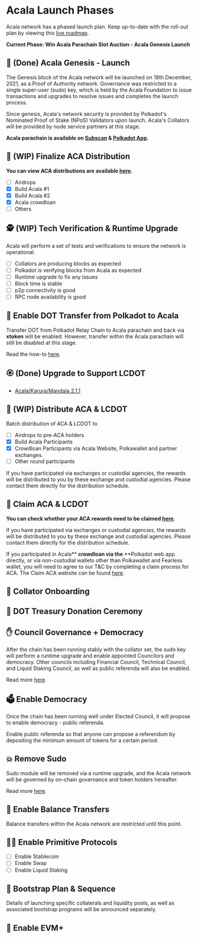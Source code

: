 # Acala Launch Phases

Acala network has a phased launch plan. Keep up-to-date with the roll-out plan by viewing this [live roadmap](https://aca.la/acala-roadmap).

**Current Phase: Win Acala Parachain Slot Auction - Acala Genesis Launch**

## 🚀 (Done) Acala Genesis - Launch

The Genesis block of the Acala network will be launched on 18th December, 2021, as a Proof of Authority network. Governance was restricted to a single super-user (sudo) key, which is held by the Acala Foundation to issue transactions and upgrades to resolve issues and completes the launch process.&#x20;

Since genesis, Acala's network security is provided by Polkadot's Nominated Proof of Stake (NPoS) Validators upon launch. Acala's Collators will be provided by node service partners at this stage.

**Acala parachain is available on **[**Subscan**](https://acala.subscan.io)** & **[**Polkadot App**](https://polkadot.js.org/apps/?rpc=wss%3A%2F%2Facala-rpc-0.aca-api.network#/explorer)**.**

## 🏒 (WIP) **Finalize ACA Distribution**

**You can view ACA distributions are available **[**here**](https://distribution.acala.network)**.**

* [ ] Airdrops
* [x] Build Acala #1
* [x] Build Acala #2
* [x] Acala crowdloan
* [ ] Others

## 🕵️ (WIP) Tech Verification & Runtime Upgrade&#x20;

Acala will perform a set of tests and verifications to ensure the network is operational.

* [ ] Collators are producing blocks as expected
* [ ] Polkadot is verifying blocks from Acala as expected
* [ ] Runtime upgrade to fix any issues
* [ ] Block time is stable
* [ ] p2p connectivity is good
* [ ] RPC node availability is good

## 🤹 Enable DOT Transfer from Polkadot to Acala

Transfer DOT from Polkadot Relay Chain to Acala parachain and back via **xtoken** will be enabled. However, transfer within the Acala parachain will still be disabled at this stage.

Read the how-to [here](defi-hub/inter-polkadot-transfer.md).

## 🏵 (Done) Upgrade to Support LCDOT

* [Acala/Karura/Mandala 2.1.1](https://github.com/AcalaNetwork/Acala/releases/tag/2.1.1)

## 🎯 (WIP) Distribute ACA & LCDOT

Batch distribution of ACA & LCDOT to&#x20;

* [ ] Airdrops to pre-ACA holders
* [x] Build Acala Participants
* [x] Crowdloan Participants via Acala Website, Polkawallet and partner exchanges.
* [ ] Other round participants&#x20;

If you have participated via exchanges or custodial agencies, the rewards will be distributed to you by these exchange and custodial agencies. Please contact them directly for the distribution schedule.&#x20;

## 🎁 Claim ACA & LCDOT

**You can check whether your ACA rewards need to be claimed **[**here**](crowdloan/claim-aca.md)**.**

If you have participated via exchanges or custodial agencies, the rewards will be distributed to you by these exchange and custodial agencies. Please contact them directly for the distribution schedule.&#x20;

If you participated in Acala** **crowdloan via the** **Polkadot web app directly, or via non-custodial wallets other than Polkawallet and Fearless wallet, you will need to agree to our T\&C by completing a claim process for ACA. The Claim ACA website can be found [here](https://distribution.acala.network/claim).

## 🎒 Collator Onboarding

## 🎁 DOT Treasury Donation Ceremony

## ✋ Council Governance + Democracy

After the chain has been running stably with the collator set, the sudo key will perform a runtime upgrade and enable appointed Councilors and democracy. Other councils including Financial Council, Technical Council, and Liquid Staking Council, as well as public referenda will also be enabled. &#x20;

Read more [here](get-started/governance/participate-in-democracy.md).

## 🗳️ Enable Democracy

Once the chain has been running well under Elected Council, it will propose to enable democracy - public referenda.

Enable public referenda so that anyone can propose a referendum by depositing the minimum amount of tokens for a certain period.&#x20;

## 💥 Remove Sudo

Sudo module will be removed via a runtime upgrade, and the Acala network will be governed by on-chain governance and token holders hereafter.&#x20;

Read more [here](https://acala.discourse.group/t/1-acala-runtime-upgrade-disable-sudo-enable-token-transfers/163).

## 🚃 Enable Balance Transfers

Balance transfers within the Acala network are restricted until this point.&#x20;

## 👩‍🌾 Enable Primitive Protocols

* [ ]  Enable Stablecoin
* [ ]  Enable Swap
* [ ]  Enable Liquid Staking

## 🚜 Bootstrap Plan & Sequence

Details of launching specific collaterals and liquidity pools, as well as associated bootstrap programs will be announced separately.&#x20;

## 🤖 Enable EVM+

